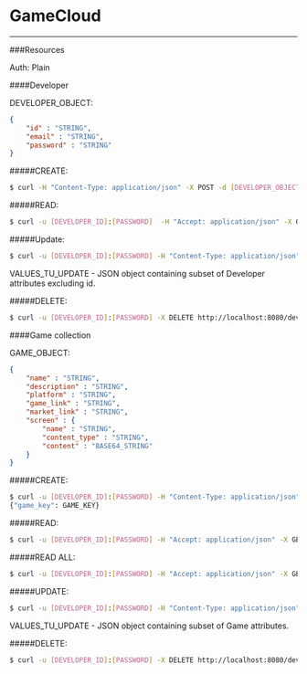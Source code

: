 GameCloud
=========
***

###Resources

Auth: Plain

####Developer

DEVELOPER_OBJECT:

~~~json
{
    "id" : "STRING",
    "email" : "STRING",
    "password" : "STRING"
}
~~~

#####CREATE:

~~~bash
$ curl -H "Content-Type: application/json" -X POST -d [DEVELOPER_OBJECT] http://localhost:8080/developer
~~~

#####READ:

~~~bash
$ curl -u [DEVELOPER_ID]:[PASSWORD]  -H "Accept: application/json" -X GET http://localhost:8080/developer/[DEVELOPER_ID]
~~~

#####Update:

~~~bash
$ curl -u [DEVELOPER_ID]:[PASSWORD] -H "Content-Type: application/json" -X PUT -d [VALUES_TO_UPDATE] http://localhost:8080/developer/[DEVELOPER_ID]
~~~

VALUES_TU_UPDATE - JSON object containing subset of Developer attributes excluding id.

#####DELETE:

~~~bash
$ curl -u [DEVELOPER_ID]:[PASSWORD] -X DELETE http://localhost:8080/developer/[DEVELOPER_ID]
~~~

####Game collection

GAME_OBJECT:

~~~json
{
    "name" : "STRING",
    "description" : "STRING",
    "platform" : "STRING",
    "game_link" : "STRING",
    "market_link" : "STRING",
    "screen" : {
        "name" : "STRING",
        "content_type" : "STRING",
        "content" : "BASE64_STRING"
    }
}
~~~

#####CREATE:

~~~bash
$ curl -u [DEVELOPER_ID]:[PASSWORD] -H "Content-Type: application/json" -X POST -d [GAME_OBJECT] localhost:8080/developer/[DEVELOPER_ID]/game
{"game_key": GAME_KEY}
~~~

#####READ:

~~~bash
$ curl -u [DEVELOPER_ID]:[PASSWORD] -H "Accept: application/json" -X GET localhost:8080/developer/[DEVELOPER_ID]/game
~~~

#####READ ALL:

~~~bash
$ curl -u [DEVELOPER_ID]:[PASSWORD] -H "Accept: application/json" -X GET localhost:8080/developer/[DEVELOPER_ID]/game/[GAME_KEY]
~~~

#####UPDATE:

~~~bash
$ curl -u [DEVELOPER_ID]:[PASSWORD] -H "Content-Type: application/json" -X PUT -d [VALUES_TO_UPDATE] localhost:8080/developer/[DEVELOPER_ID]/game/[GAME_KEY]
~~~

VALUES_TU_UPDATE - JSON object containing subset of Game attributes.

#####DELETE:

~~~bash
$ curl -u [DEVELOPER_ID]:[PASSWORD] -X DELETE http://localhost:8080/developer/[DEVELOPER_ID]/game/[GAME_KEY]
~~~